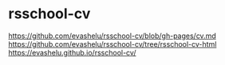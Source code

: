 # rsschool-cv
https://github.com/evashelu/rsschool-cv/blob/gh-pages/cv.md
https://github.com/evashelu/rsschool-cv/tree/rsschool-cv-html 
https://evashelu.github.io/rsschool-cv/
